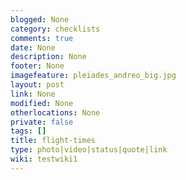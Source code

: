 ```yaml
---
blogged: None
category: checklists
comments: true
date: None
description: None
footer: None
imagefeature: pleiades_andreo_big.jpg
layout: post
link: None
modified: None
otherlocations: None
private: false
tags: []
title: flight-times
type: photo|video|status|quote|link
wiki: testwiki1
---
```

<!--summary-->